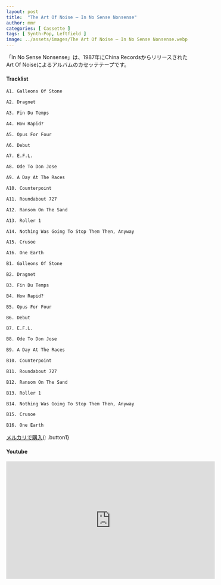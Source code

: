 ```yaml
---
layout: post
title:  "The Art Of Noise – In No Sense Nonsense"
author: mmr
categories: [ Cassette ]
tags: [ Synth-Pop, Leftfield ]
image: ../assets/images/The Art Of Noise – In No Sense Nonsense.webp
---
```


「In No Sense Nonsense」は、1987年にChina RecordsからリリースされたArt Of Noiseによるアルバムのカセッテテープです。

#### Tracklist
```md
A1. Galleons Of Stone

A2. Dragnet

A3. Fin Du Temps

A4. How Rapid?

A5. Opus For Four

A6. Debut

A7. E.F.L.

A8. Ode To Don Jose

A9. A Day At The Races

A10. Counterpoint

A11. Roundabout 727

A12. Ransom On The Sand

A13. Roller 1

A14. Nothing Was Going To Stop Them Then, Anyway

A15. Crusoe

A16. One Earth

B1. Galleons Of Stone

B2. Dragnet

B3. Fin Du Temps

B4. How Rapid?

B5. Opus For Four

B6. Debut

B7. E.F.L.

B8. Ode To Don Jose

B9. A Day At The Races

B10. Counterpoint

B11. Roundabout 727

B12. Ransom On The Sand

B13. Roller 1

B14. Nothing Was Going To Stop Them Then, Anyway

B15. Crusoe

B16. One Earth
```

[メルカリで購入](https://jp.mercari.com/item/m27011020702?afid=6142608987){: .button1}

#### Youtube
<iframe width="560" height="315" src="https://www.youtube.com/embed/FQLm_x6LH5c?si=y8jM3zRRCyVF89-i" title="YouTube video player" frameborder="0" allow="accelerometer; autoplay; clipboard-write; encrypted-media; gyroscope; picture-in-picture; web-share" referrerpolicy="strict-origin-when-cross-origin" allowfullscreen></iframe>
